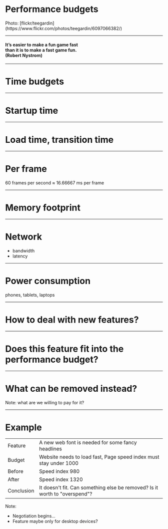 <!-- .slide: data-background="images/6097066382_e4f07e8a75_o.jpg" -->
# Performance budgets

<div class="attribution">Photo: [flickr/teegardin](https://www.flickr.com/photos/teegardin/6097066382/)</div>

----

#### It’s easier to make a fun game fast<br> than it is to make a fast game fun.<br> (Robert Nystrom)

----

# Time budgets

----

# Startup time

----

# Load time, transition time

----

# Per frame

60 frames per second &#x2248; 16.66667 ms per frame

----

# Memory footprint

----

# Network

- bandwidth
- latency

----

# Power consumption

phones, tablets, laptops

----

# How to deal with new features?

----

# Does this feature fit into the performance budget?

----

# What can be removed instead?

Note: what are we willing to pay for it?

----

# Example

| | |
|-|-|
| Feature	| A new web font is needed for some fancy headlines
| Budget	| Website needs to load fast, Page speed index must stay under 1000
| Before	| Speed index 980
| After		| Speed index 1320
| Conclusion| It doesn't fit. Can something else be removed? Is it worth to "overspend"?

Note:
- Negotiation begins...
- Feature maybe only for desktop devices?
